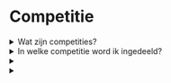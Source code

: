 # Competitie

<details>

<summary>Wat zijn competities?</summary>

Competities zijn vergelijkbaar met niveaus in een voetbalkampioenschap. Ze weerspiegelen je prestatieniveau tijdens de kwalificatierondes en groeperen spelers met vergelijkbare prestaties voor competitieve wedstrijden. Een hogere rang in de competitie leidt tot grotere beloningen. Meer details worden onthuld bij de lancering van het eerste seizoen.

</details>

<details>

<summary>In welke competitie word ik ingedeeld?</summary>

Je indeling in een competitie hangt af van je rangschikking tijdens de kwalificatierondes. Deelnemers verzamelen dagelijks punten en stijgen op de ranglijst, wat leidt tot uiteindelijke rangschikkingen na Kwalificatieronde 1 en Kwalificatieronde 2. Op basis van de gezamenlijke prestaties en het totale aantal deelnemers worden plaatsen toegewezen aan verschillende competities.

De beste presteerders van elke kwalificatieronde ontvangen uitnodigingen om deel te nemen aan de meest geschikte competitie op basis van hun vaardigheidsniveau.

Naarmate de seizoenen vorderen, werken competities op basis van promotie/degradatie. De beste presteerders stijgen naar hogere competities, terwijl degenen met minder succes naar lagere competities worden verplaatst.

Als je na de kwalificatierondes meedoet, kom je in de Amateurliga terecht. Deze competitie biedt niet alleen zijn eigen beloningen, maar biedt ook de kans om naar hogere divisies te promoveren en beloningen te verkrijgen/verbeteren.

</details>

<details>

<summary></summary>



</details>

<details>

<summary></summary>



</details>